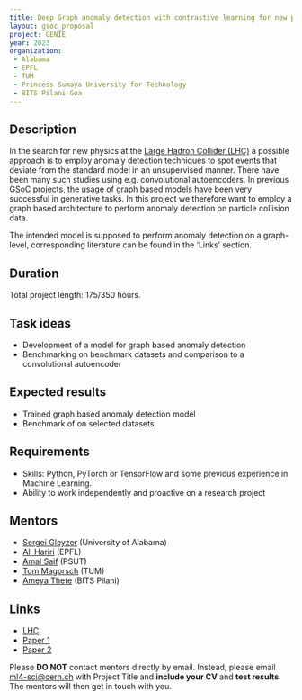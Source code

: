 ```yaml
---
title: Deep Graph anomaly detection with contrastive learning for new physics searches
layout: gsoc_proposal
project: GENIE
year: 2023
organization:
 - Alabama
 - EPFL
 - TUM
 - Princess Sumaya University for Technology
 - BITS Pilani Goa
---
```


## Description
In the search for new physics at the [Large Hadron Collider (LHC)](https://home.cern/science/accelerators/large-hadron-collider) a possible approach is to employ anomaly detection techniques to spot events that deviate from the standard model in an unsupervised manner. There have been many such studies using e.g. convolutional autoencoders. In previous GSoC projects, the usage of graph based models have been very successful in generative tasks. In this project we therefore want to employ a graph based architecture to perform anomaly detection on particle collision data.

The intended model is supposed to perform anomaly detection on a graph-level, corresponding literature can be found in the ‘Links’ section.

## Duration

Total project length: 175/350 hours.

## Task ideas
  * Development of a model for graph based anomaly detection 
  * Benchmarking on benchmark datasets and comparison to a convolutional autoencoder
 
## Expected results
  * Trained graph based anomaly detection model
  * Benchmark of on selected datasets
 
<!-- ## Test 
Please use [this link](https://docs.google.com/document/d/10C8mNjE-WE6OuESjcnuJ_N430D-Hdtz-4_lLxGMnKbI/edit?usp=sharing) to access the test for this project. -->
  
## Requirements 
  * Skills: Python, PyTorch or TensorFlow and some previous experience in Machine Learning.
  * Ability to work independently and proactive on a research project

## Mentors
  * [Sergei Gleyzer](mailto:ml4-sci@cern.ch) (University of Alabama)
  * [Ali Hariri](mailto:ml4-sci@cern.ch) (EPFL)
  * [Amal Saif](mailto:ml4-sci@cern.ch) (PSUT)
  * [Tom Magorsch](mailto:ml4-sci@cern.ch) (TUM)
  * [Ameya Thete](mailto:ml4-sci@cern.ch) (BITS Pilani)

## Links
  * [LHC](https://home.cern/science/accelerators/large-hadron-collider)
  * [Paper 1](https://doi.org/10.1038/s41598-022-22086-3)
  * [Paper 2](https://arxiv.org/abs/2104.01725) 

Please **DO NOT** contact mentors directly by email. Instead, please email [ml4-sci@cern.ch](mailto:ml4-sci@cern.ch) with Project Title and **include your CV** and **test results**. The mentors will then get in touch with you.


